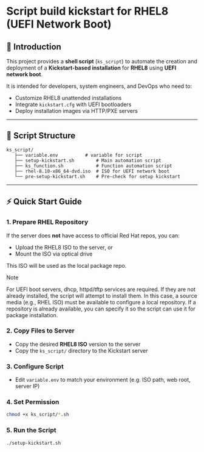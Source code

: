 
# Script build kickstart for RHEL8 (UEFI Network Boot)

## 📌 Introduction
This project provides a **shell script** (`ks_script`) to automate the creation and deployment of a **Kickstart-based installation** for **RHEL8** using **UEFI network boot**.

It is intended for developers, system engineers, and DevOps who need to:
- Customize RHEL8 unattended installations
- Integrate `kickstart.cfg` with UEFI bootloaders
- Deploy installation images via HTTP/PXE servers

---

## 📂 Script Structure
```
ks_script/
   ├── variable.env          # variable for script
   ├── setup-kickstart.sh        # Main automation script
   ├── ks_function.sh            # Function automation script
   ├── rhel-8.10-x86_64-dvd.iso  # ISO for UEFI network boot
   └── pre-setup-kickstart.sh    # Pre-check for setup kickstart
```

---

## ⚡ Quick Start Guide

### 1. Prepare RHEL Repository
If the server does **not** have access to official Red Hat repos, you can:
- Upload the RHEL8 ISO to the server, or
- Mount the ISO via optical drive

This ISO will be used as the local package repo.

>[!Note]
>For UEFI boot servers, dhcp, httpd/tftp services are required. If they are not already installed, the script will attempt to install them. In this case, a source media (e.g., RHEL ISO) must be available to configure a local repository. If a repository is already available, you can specify it so the script can use it for package installation.

### 2. Copy Files to Server
- Copy the desired **RHEL8 ISO** version to the server  
- Copy the `ks_script/` directory to the Kickstart server

### 3. Configure Script
- Edit `variable.env` to match your environment (e.g. ISO path, web root, server IP)

### 4. Set Permission
```bash
chmod +x ks_script/*.sh
```

### 5. Run the Script
```bash
./setup-kickstart.sh
```

<!-- ---

## ⚙️ How It Works

The script automates the following steps:

1. **Initialize Environment**
   - Define paths for:
     - Source RHEL8 ISO
     - Temporary working directory
     - Kickstart configuration (`kickstart.cfg`)
     - HTTP/TFTP root directory for network boot
   - Validate required tools (`mount`, `rsync`, `dhcpd`, `httpd`, `tftp`).

2. **Extract ISO**
   - Mount the RHEL8 ISO.
   - Copy its contents into a build directory for modification.

3. **Kickstart Integration**
   - Place `kickstart.cfg` into the build structure.
   - Update UEFI bootloader config (`EFI/BOOT/grub.cfg`) to automatically boot with Kickstart:
     ```cfg
     menuentry 'RHEL 8 Auto Install' {
         linuxefi /images/pxeboot/vmlinuz inst.repo=http://<server>/rhel8 inst.ks=http://<server>/kickstart.cfg
         initrdefi /images/pxeboot/initrd.img
     }
     ```

4. **Deploy Boot Files**
   - Copy required kernel and initrd:
     ```
     images/rhel8/vmlinuz
     images/rhel8/initrd.img
     ```
   - Copy UEFI loaders:
     ```
     shim.efi
     grubx64.efi
     ```
   - Ensure they are accessible under the HTTP/TFTP root.

5. **Deploy to Server**
   - Sync the build directory to `/var/www/html/rhel8/` or equivalent.
   - Restart services (`systemctl restart httpd tftp`).

6. **UEFI Network Boot**
   - Clients boot via UEFI PXE/HTTP.
   - The bootloader loads kernel + initrd, with Kickstart attached.
   - The RHEL installation runs automatically with no user input.

---

## 📂 Project Structure

kickstart_build_script/<br>
├── README.md<br> 
├── ks_script   &nbsp;&nbsp;&nbsp;&nbsp;       # directory automation script<br> 
   ├── variable.env   &nbsp;&nbsp;&nbsp;&nbsp;           # variable for script<br> 
   ├── setup-kickstart.sh   &nbsp;&nbsp;&nbsp;&nbsp;     # Main automation script<br> 
   ├── ks_function.sh       &nbsp;&nbsp;&nbsp;&nbsp;     # Function automation script<br> 
   └── pre-setup-kickstart.sh  &nbsp;&nbsp;&nbsp;&nbsp;  # Pre-check for setup kickstart -->
